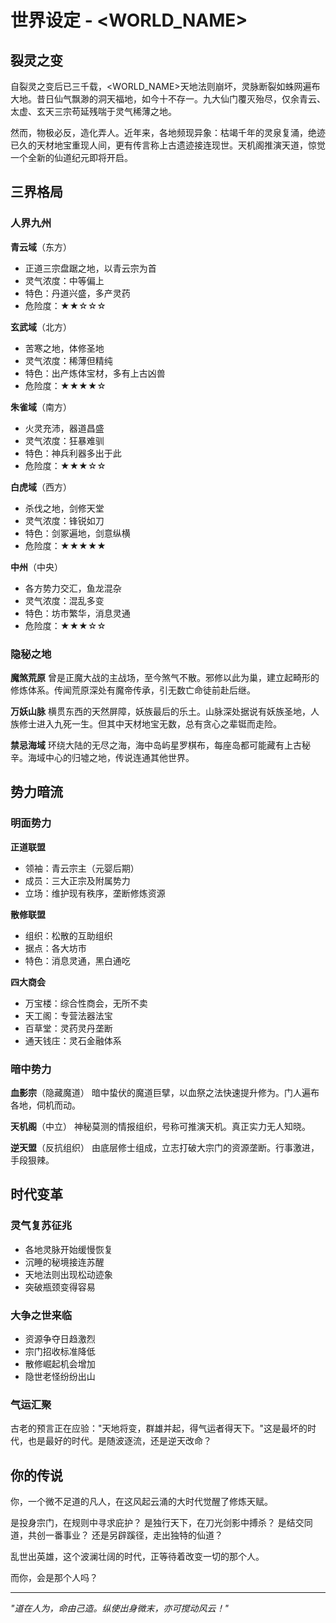 # 世界设定 - <WORLD_NAME>

## 裂灵之变

自裂灵之变后已三千载，<WORLD_NAME>天地法则崩坏，灵脉断裂如蛛网遍布大地。昔日仙气飘渺的洞天福地，如今十不存一。九大仙门覆灭殆尽，仅余青云、太虚、玄天三宗苟延残喘于灵气稀薄之地。

然而，物极必反，造化弄人。近年来，各地频现异象：枯竭千年的灵泉复涌，绝迹已久的天材地宝重现人间，更有传言称上古遗迹接连现世。天机阁推演天道，惊觉一个全新的仙道纪元即将开启。

## 三界格局

### 人界九州

**青云域**（东方）
- 正道三宗盘踞之地，以青云宗为首
- 灵气浓度：中等偏上
- 特色：丹道兴盛，多产灵药
- 危险度：★★☆☆☆

**玄武域**（北方）
- 苦寒之地，体修圣地
- 灵气浓度：稀薄但精纯
- 特色：出产炼体宝材，多有上古凶兽
- 危险度：★★★★☆

**朱雀域**（南方）
- 火灵充沛，器道昌盛
- 灵气浓度：狂暴难驯
- 特色：神兵利器多出于此
- 危险度：★★★☆☆

**白虎域**（西方）
- 杀伐之地，剑修天堂
- 灵气浓度：锋锐如刀
- 特色：剑冢遍地，剑意纵横
- 危险度：★★★★★

**中州**（中央）
- 各方势力交汇，鱼龙混杂
- 灵气浓度：混乱多变
- 特色：坊市繁华，消息灵通
- 危险度：★★★☆☆

### 隐秘之地

**魔煞荒原**
曾是正魔大战的主战场，至今煞气不散。邪修以此为巢，建立起畸形的修炼体系。传闻荒原深处有魔帝传承，引无数亡命徒前赴后继。

**万妖山脉**
横贯东西的天然屏障，妖族最后的乐土。山脉深处据说有妖族圣地，人族修士进入九死一生。但其中天材地宝无数，总有贪心之辈铤而走险。

**禁忌海域**
环绕大陆的无尽之海，海中岛屿星罗棋布，每座岛都可能藏有上古秘辛。海域中心的归墟之地，传说连通其他世界。

## 势力暗流

### 明面势力

**正道联盟**
- 领袖：青云宗主（元婴后期）
- 成员：三大正宗及附属势力
- 立场：维护现有秩序，垄断修炼资源

**散修联盟**
- 组织：松散的互助组织
- 据点：各大坊市
- 特色：消息灵通，黑白通吃

**四大商会**
- 万宝楼：综合性商会，无所不卖
- 天工阁：专营法器法宝
- 百草堂：灵药灵丹垄断
- 通天钱庄：灵石金融体系

### 暗中势力

**血影宗**（隐藏魔道）
暗中蛰伏的魔道巨擘，以血祭之法快速提升修为。门人遍布各地，伺机而动。

**天机阁**（中立）
神秘莫测的情报组织，号称可推演天机。真正实力无人知晓。

**逆天盟**（反抗组织）
由底层修士组成，立志打破大宗门的资源垄断。行事激进，手段狠辣。

## 时代变革

### 灵气复苏征兆
- 各地灵脉开始缓慢恢复
- 沉睡的秘境接连苏醒
- 天地法则出现松动迹象
- 突破瓶颈变得容易

### 大争之世来临
- 资源争夺日趋激烈
- 宗门招收标准降低
- 散修崛起机会增加
- 隐世老怪纷纷出山

### 气运汇聚
古老的预言正在应验："天地将变，群雄并起，得气运者得天下。"这是最坏的时代，也是最好的时代。是随波逐流，还是逆天改命？

## 你的传说

你，一个微不足道的凡人，在这风起云涌的大时代觉醒了修炼天赋。

是投身宗门，在规则中寻求庇护？
是独行天下，在刀光剑影中搏杀？
是结交同道，共创一番事业？
还是另辟蹊径，走出独特的仙道？

乱世出英雄，这个波澜壮阔的时代，正等待着改变一切的那个人。

而你，会是那个人吗？

---

*"道在人为，命由己造。纵使出身微末，亦可搅动风云！"*

